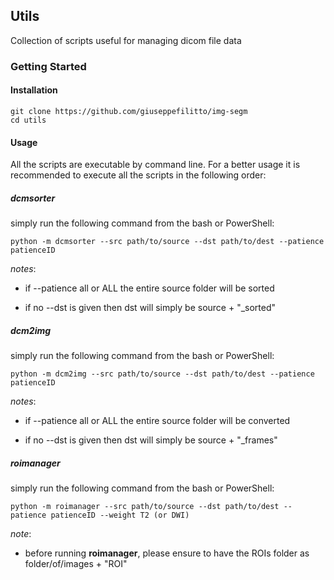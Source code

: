 
## Utils

Collection of scripts useful for managing dicom file data


### Getting Started

#### Installation
```
git clone https://github.com/giuseppefilitto/img-segm
cd utils
```

#### Usage

All the scripts are executable by command line. For a better usage it is recommended to execute all the scripts in the following order:
##### dcmsorter

simply run the following command from the bash or PowerShell:

```
python -m dcmsorter --src path/to/source --dst path/to/dest --patience patienceID
```

_notes_:

* if --patience all or ALL the entire source folder will be sorted

* if no --dst is given then dst will simply be source + "_sorted"

##### dcm2img

simply run the following command from the bash or PowerShell:

```
python -m dcm2img --src path/to/source --dst path/to/dest --patience patienceID
```
_notes_:

* if --patience all or ALL the entire source folder will be converted

* if no --dst is given then dst will simply be source + "_frames"


##### roimanager

simply run the following command from the bash or PowerShell:

```
python -m roimanager --src path/to/source --dst path/to/dest --patience patienceID --weight T2 (or DWI)
```

_note_:

* before running **roimanager**, please ensure to have the ROIs folder as folder/of/images + "ROI"

